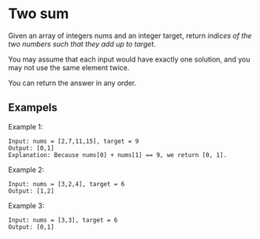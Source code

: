 # Two sum

Given an array of integers nums and an integer target, return *indices of the two numbers such that they add up to target*.

You may assume that each input would have exactly one solution, and you may not use the same element twice.

You can return the answer in any order.

## Exampels
Example 1:
```
Input: nums = [2,7,11,15], target = 9
Output: [0,1]
Explanation: Because nums[0] + nums[1] == 9, we return [0, 1].
```
Example 2:
```
Input: nums = [3,2,4], target = 6
Output: [1,2]
```
Example 3:
```
Input: nums = [3,3], target = 6
Output: [0,1]
```